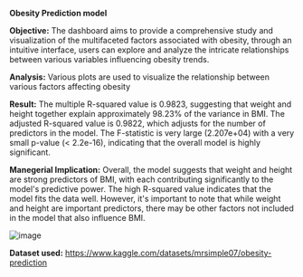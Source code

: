 **Obesity Prediction model**

**Objective:** The dashboard aims to provide a comprehensive study and visualization of the multifaceted factors associated with obesity, through an intuitive interface, users can explore and analyze the intricate relationships between various variables influencing obesity trends.

**Analysis:** Various plots are used to visualize the relationship between various factors affecting obesity 

**Result:** The multiple R-squared value is 0.9823, suggesting that weight and height together explain approximately 98.23% of the variance in BMI.
The adjusted R-squared value is 0.9822, which adjusts for the number of predictors in the model. The F-statistic is very large (2.207e+04) with a very small p-value (< 2.2e-16), indicating that the overall model is highly significant.

**Manegerial Implication:** Overall, the model suggests that weight and height are strong predictors of BMI, with each contributing significantly to the model's predictive power. The high R-squared value indicates that the model fits the data well. However, it's important to note that while weight and height are important predictors, there may be other factors not included in the model that also influence BMI.

![image](https://github.com/Dishapatel401/Obesity_prediction_dashboard/assets/157447501/d3d1fb49-60ad-4217-85da-f3b1f031fee0)


**Dataset used:** https://www.kaggle.com/datasets/mrsimple07/obesity-prediction

